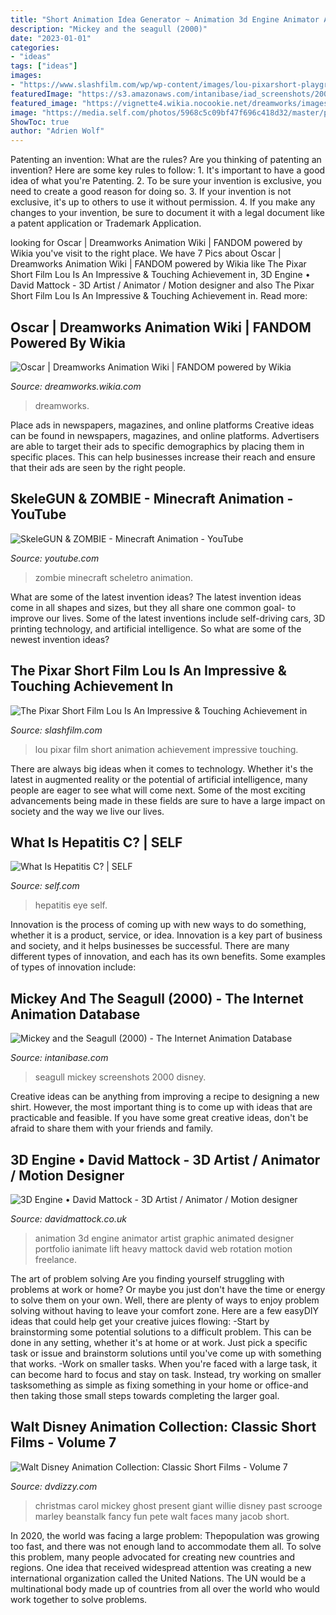 ```yaml
---
title: "Short Animation Idea Generator ~ Animation 3d Engine Animator Artist Graphic Animated Designer Portfolio Ianimate Lift Heavy Mattock David Web Rotation Motion Freelance"
description: "Mickey and the seagull (2000)"
date: "2023-01-01"
categories:
- "ideas"
tags: ["ideas"]
images:
- "https://www.slashfilm.com/wp/wp-content/images/lou-pixarshort-playground-fight.jpg"
featuredImage: "https://s3.amazonaws.com/intanibase/iad_screenshots/2000/686/17.jpg"
featured_image: "https://vignette4.wikia.nocookie.net/dreamworks/images/a/a2/18.jpg/revision/latest?cb=20170804154357"
image: "https://media.self.com/photos/5968c5c09bf47f696c418d32/master/pass/Risk-HepatitisC-Eye.jpg"
ShowToc: true
author: "Adrien Wolf"
---
```



Patenting an invention: What are the rules?
Are you thinking of patenting an invention? Here are some key rules to follow: 1. It's important to have a good idea of what you're Patenting. 
2. To be sure your invention is exclusive, you need to create a good reason for doing so. 
3. If your invention is not exclusive, it's up to others to use it without permission. 4. If you make any changes to your invention, be sure to document it with a legal document like a patent application or Trademark Application. 
	

		
looking for Oscar | Dreamworks Animation Wiki | FANDOM powered by Wikia you've visit to the right place. We have 7 Pics about Oscar | Dreamworks Animation Wiki | FANDOM powered by Wikia like The Pixar Short Film Lou Is An Impressive &amp; Touching Achievement in, 3D Engine • David Mattock - 3D Artist / Animator / Motion designer and also The Pixar Short Film Lou Is An Impressive &amp; Touching Achievement in. Read more:
		
    
## Oscar | Dreamworks Animation Wiki | FANDOM Powered By Wikia

<img loading=lazy src="https://vignette4.wikia.nocookie.net/dreamworks/images/a/a2/18.jpg/revision/latest?cb=20170804154357" onerror="this.onerror=null;this.src='https://tse3.mm.bing.net/th?id=OIP.vPDMt5UAgihHRBPybT6UiwHaPe&amp;pid=15.1';" alt="Oscar | Dreamworks Animation Wiki | FANDOM powered by Wikia">

_Source: dreamworks.wikia.com_

>dreamworks. 

	

Place ads in newspapers, magazines, and online platforms
Creative ideas can be found in newspapers, magazines, and online platforms. Advertisers are able to target their ads to specific demographics by placing them in specific places. This can help businesses increase their reach and ensure that their ads are seen by the right people.

    
## SkeleGUN &amp; ZOMBIE - Minecraft Animation - YouTube

<img loading=lazy src="http://i.ytimg.com/vi/n0QJFyBKxdI/maxresdefault.jpg" onerror="this.onerror=null;this.src='https://tse4.mm.bing.net/th?id=OIP.QfQmjxVwuCOHVRuv0nqJ5wHaEK&amp;pid=15.1';" alt="SkeleGUN &amp; ZOMBIE - Minecraft Animation - YouTube">

_Source: youtube.com_

>zombie minecraft scheletro animation. 

	

What are some of the latest invention ideas?
The latest invention ideas come in all shapes and sizes, but they all share one common goal- to improve our lives. Some of the latest inventions include self-driving cars, 3D printing technology, and artificial intelligence. So what are some of the newest invention ideas?

    
## The Pixar Short Film Lou Is An Impressive &amp; Touching Achievement In

<img loading=lazy src="https://www.slashfilm.com/wp/wp-content/images/lou-pixarshort-playground-fight.jpg" onerror="this.onerror=null;this.src='https://tse3.mm.bing.net/th?id=OIP.oPLPu9k5zB-TUBDr1xQbpgHaEK&amp;pid=15.1';" alt="The Pixar Short Film Lou Is An Impressive &amp; Touching Achievement in">

_Source: slashfilm.com_

>lou pixar film short animation achievement impressive touching. 

	

There are always big ideas when it comes to technology. Whether it's the latest in augmented reality or the potential of artificial intelligence, many people are eager to see what will come next. Some of the most exciting advancements being made in these fields are sure to have a large impact on society and the way we live our lives.

    
## What Is Hepatitis C? | SELF

<img loading=lazy src="https://media.self.com/photos/5968c5c09bf47f696c418d32/master/pass/Risk-HepatitisC-Eye.jpg" onerror="this.onerror=null;this.src='https://tse1.mm.bing.net/th?id=OIP.yIBk6gJhI57mwqETVeSeqQHaFf&amp;pid=15.1';" alt="What Is Hepatitis C? | SELF">

_Source: self.com_

>hepatitis eye self. 

	

Innovation is the process of coming up with new ways to do something, whether it is a product, service, or idea. Innovation is a key part of business and society, and it helps businesses be successful. There are many different types of innovation, and each has its own benefits. Some examples of types of innovation include:

    
## Mickey And The Seagull (2000) - The Internet Animation Database

<img loading=lazy src="https://s3.amazonaws.com/intanibase/iad_screenshots/2000/686/17.jpg" onerror="this.onerror=null;this.src='https://tse3.mm.bing.net/th?id=OIP.dm3PeYlRrWW2QnjsbbMeKgHaFY&amp;pid=15.1';" alt="Mickey and the Seagull (2000) - The Internet Animation Database">

_Source: intanibase.com_

>seagull mickey screenshots 2000 disney. 

	

Creative ideas can be anything from improving a recipe to designing a new shirt. However, the most important thing is to come up with ideas that are practicable and feasible. If you have some great creative ideas, don't be afraid to share them with your friends and family.

    
## 3D Engine • David Mattock - 3D Artist / Animator / Motion Designer

<img loading=lazy src="http://www.davidmattock.co.uk/wp-content/uploads/2017/02/3d_engine_animation_web.jpg" onerror="this.onerror=null;this.src='https://tse3.mm.bing.net/th?id=OIP.35k_hnABq5vjWp59wuYAygHaEK&amp;pid=15.1';" alt="3D Engine • David Mattock - 3D Artist / Animator / Motion designer">

_Source: davidmattock.co.uk_

>animation 3d engine animator artist graphic animated designer portfolio ianimate lift heavy mattock david web rotation motion freelance. 

	

The art of problem solving
Are you finding yourself struggling with problems at work or home? Or maybe you just don't have the time or energy to solve them on your own. Well, there are plenty of ways to enjoy problem solving without having to leave your comfort zone. Here are a few easyDIY ideas that could help get your creative juices flowing: 
-Start by brainstorming some potential solutions to a difficult problem. This can be done in any setting, whether it's at home or at work. Just pick a specific task or issue and brainstorm solutions until you've come up with something that works. 
-Work on smaller tasks. When you're faced with a large task, it can become hard to focus and stay on task. Instead, try working on smaller tasksomething as simple as fixing something in your home or office-and then taking those small steps towards completing the larger goal.

    
## Walt Disney Animation Collection: Classic Short Films - Volume 7

<img loading=lazy src="http://www.dvdizzy.com/images/w-z/wdac-v7-04.jpg" onerror="this.onerror=null;this.src='https://tse4.mm.bing.net/th?id=OIP.8y5TxGez6O3VAak_5ecukQHaFj&amp;pid=15.1';" alt="Walt Disney Animation Collection: Classic Short Films - Volume 7">

_Source: dvdizzy.com_

>christmas carol mickey ghost present giant willie disney past scrooge marley beanstalk fancy fun pete walt faces many jacob short. 

	

In 2020, the world was facing a large problem: Thepopulation was growing too fast, and there was not enough land to accommodate them all. To solve this problem, many people advocated for creating new countries and regions. One idea that received widespread attention was creating a new international organization called the United Nations. The UN would be a multinational body made up of countries from all over the world who would work together to solve problems.

